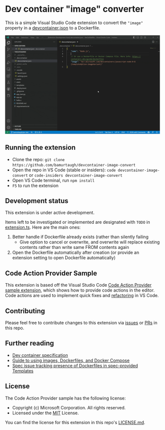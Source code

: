# Dev container "image" converter

This is a simple Visual Studio Code extension to convert the `"image"` property in a [devcontainer.json](https://containers.dev/implementors/json_reference/) to a Dockerfile.

![Demo gif of converting "image" to a Dockerfile](./media/image-convert-demo.gif)

## Running the extension

- Clone the repo: `git clone https://github.com/bamurtaugh/devcontainer-image-convert`
- Open the repo in VS Code (stable or insiders): `code devcontainer-image-convert` or `code-insiders devcontainer-image-convert`
- Open VS Code terminal, run `npm install`
- `F5` to run the extension

## Development status

This extension is under active development. 

Items left to be investigated or implemented are designated with `TODO` in [extension.ts](./src/extension.ts). Here are the main ones:

1. Better handle if Dockerfile already exists (rather than silently failing
     - Give option to cancel or overwrite, and overwrite will replace existing contents rather than write same FROM contents again
2. Open the Dockerfile automatically after creation (or provide an extension setting to open Dockerfile automatically)

## Code Action Provider Sample

This extension is based off the Visual Studio Code [Code Action Provider sample extension](https://github.com/microsoft/vscode-extension-samples/tree/main/code-actions-sample), which shows how to provide code actions in the editor. Code actions are used to implement quick fixes and [refactoring](https://code.visualstudio.com/docs/editor/refactoring) in VS Code.

## Contributing

Please feel free to contribute changes to this extension via [issues](https://github.com/bamurtaugh/devcontainer-image-convert/issues) or [PRs](https://github.com/bamurtaugh/devcontainer-image-convert/pulls) in this repo.

## Further reading

- [Dev container specification](https://containers.dev/)
- [Guide to using images, Dockerfiles, and Docker Compose](https://containers.dev/guide/dockerfile)
- [Spec issue tracking presence of Dockerfiles in spec-provided Templates](https://github.com/devcontainers/templates/issues/135)

## License

The Code Action Provider sample has the following license:
- Copyright (c) Microsoft Corporation. All rights reserved.
- Licensed under the [MIT](https://github.com/microsoft/vscode-extension-samples/blob/main/LICENSE) License.

You can find the license for this extension in this repo's [LICENSE.md](./LICENSE.md).